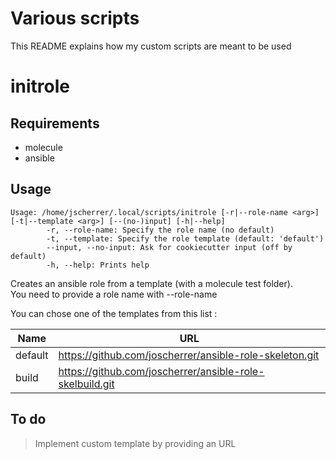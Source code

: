 # Various scripts

This README explains how my custom scripts are meant to be used

# initrole

## Requirements

- molecule
- ansible

## Usage
```
Usage: /home/jscherrer/.local/scripts/initrole [-r|--role-name <arg>] [-t|--template <arg>] [--(no-)input] [-h|--help]
        -r, --role-name: Specify the role name (no default)
        -t, --template: Specify the role template (default: 'default')
        --input, --no-input: Ask for cookiecutter input (off by default)
        -h, --help: Prints help
```

Creates an ansible role from a template (with a molecule test folder).  
You need to provide a role name with --role-name

You can chose one of the templates from this list :

| Name    | URL                                                      |
|---------|----------------------------------------------------------|
| default | https://github.com/joscherrer/ansible-role-skeleton.git  |
| build   | https://github.com/joscherrer/ansible-role-skelbuild.git |

## To do

> Implement custom template by providing an URL
